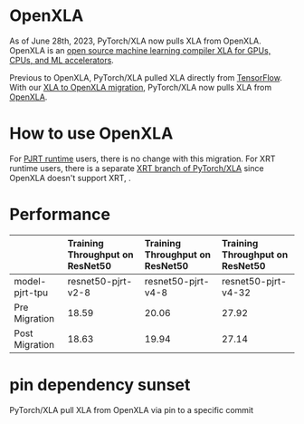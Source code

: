 # OpenXLA

As of June 28th, 2023, PyTorch/XLA now pulls XLA from OpenXLA. 
OpenXLA is an [open source machine learning compiler XLA for GPUs, CPUs, and ML accelerators](https://github.com/openxla/xla). 

Previous to OpenXLA, PyTorch/XLA pulled XLA directly from [TensorFlow](https://github.com/tensorflow/tensorflow/tree/master/tensorflow/compiler/xla). With our [XLA to OpenXLA migration](https://github.com/pytorch/xla/pull/5202), PyTorch/XLA now pulls XLA from [OpenXLA](https://github.com/openxla/xla).

# How to use OpenXLA

For [PJRT runtime](https://github.com/pytorch/xla/blob/master/docs/pjrt.md) users, there is no change with this migration. For XRT runtime users, there is a separate [XRT branch of PyTorch/XLA](https://github.com/pytorch/xla/tree/xrt) since OpenXLA doesn't support XRT, .


# Performance
||Training Throughput on ResNet50|Training Throughput on ResNet50 |Training Throughput on ResNet50 |
| :------------  | :------------  | :------------  | :------------  |
| model-pjrt-tpu  | resnet50-pjrt-v2-8 | resnet50-pjrt-v4-8 | resnet50-pjrt-v4-32 |
| Pre Migration  | 18.59    | 20.06 | 27.92 |
| Post Migration | 18.63    | 19.94 | 27.14 |


# pin dependency sunset
PyTorch/XLA pull XLA from OpenXLA via pin to a specific commit


